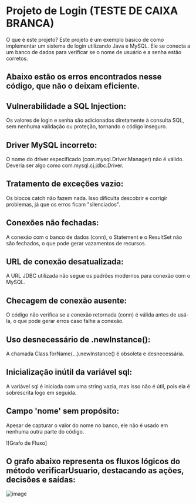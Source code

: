 # Projeto de Login (TESTE DE CAIXA BRANCA)
O que é este projeto?
Este projeto é um exemplo básico de como implementar um sistema de login utilizando Java e MySQL. Ele se conecta a um banco de dados para verificar se o nome de usuário e a senha estão corretos.

## Abaixo estão os erros encontrados nesse código, que não o deixam eficiente.

## Vulnerabilidade a SQL Injection:
Os valores de login e senha são adicionados diretamente à consulta SQL, sem nenhuma validação ou proteção, tornando o código inseguro.

## Driver MySQL incorreto:
O nome do driver especificado (com.mysql.Driver.Manager) não é válido. Deveria ser algo como com.mysql.cj.jdbc.Driver.

## Tratamento de exceções vazio: 
Os blocos catch não fazem nada. Isso dificulta descobrir e corrigir problemas, já que os erros ficam "silenciados".

## Conexões não fechadas:
A conexão com o banco de dados (conn), o Statement e o ResultSet não são fechados, o que pode gerar vazamentos de recursos.

## URL de conexão desatualizada:
A URL JDBC utilizada não segue os padrões modernos para conexão com o MySQL.

## Checagem de conexão ausente:
O código não verifica se a conexão retornada (conn) é válida antes de usá-la, o que pode gerar erros caso falhe a conexão.

## Uso desnecessário de .newInstance():
A chamada Class.forName(...).newInstance() é obsoleta e desnecessária.


## Inicialização inútil da variável sql:
A variável sql é iniciada com uma string vazia, mas isso não é útil, pois ela é sobrescrita logo em seguida.

## Campo 'nome' sem propósito:
Apesar de capturar o valor do nome no banco, ele não é usado em nenhuma outra parte do código.

![Grafo de Fluxo]
## O grafo abaixo representa os fluxos lógicos do método verificarUsuario, destacando as ações, decisões e saídas:

![image](https://github.com/user-attachments/assets/d370623b-380f-4969-85e9-a1ebb4b48d8f)

